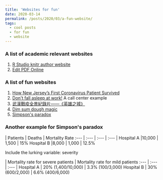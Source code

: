 ```yaml
---
title: 'Websites for fun'
date: 2020-03-14
permalink: /posts/2020/03/a-fun-website/
tags:
  - cool posts
  - for fun
  - website
---
```


### A list of academic relevant websites

1. [R Studio knitr author website](https://yihui.org/cn/vitae/)
2. [Edit PDF Online](https://www.pdfescape.com/open/)

### A list of fun websites

1. [How New Jersey’s First Coronavirus Patient Survived](https://www.nytimes.com/2020/04/05/magazine/first-coronavirus-patient-new-jersey.html?smtyp=cur&smid=fb-nytimes&fbclid=IwAR3RHBuxIyZiztTSFzgg1ZzGfultb3MOzuaNyaqmn6JrUBA17LtlTsfwJ1k)
1. [Don't fall asleep at work!](https://www.facebook.com/FirstResponsePhotography/videos/505550817000094/) A call center example
1. [武漢戰疫全景紀錄片——《英雄之城》](https://www.facebook.com/MFAofficeHK/videos/170527003950822/UzpfSTE1NjQ2ODYyNzgzNDU1ODoxNjk5MTQ3NTgwMjMzMzE0/)
1. [Dim sum dough magic](https://www.facebook.com/scmp/videos/2668404036729199)
1. [Simpson's paradox](https://baike.baidu.com/item/%E8%BE%9B%E6%99%AE%E6%A3%AE%E6%82%96%E8%AE%BA)

### Another example for Simpson's paradox

 | Patients | Deaths | Mortality Rate
:--- | :--- | :--- | :--- |
Hospital A |10,000 | 1,500 | 15%
Hospital B |8,000 | 1,000 | 12.5%

Include the lurking variable: severity

 | Mortality rate for severe patients | Mortality rate for mild patients
:--- | :--- | :--- |
Hospital A | 20% (1,400/10,000) | 3.3% (100/3,000)
Hospital B | 30% (600/2,000) | 6.6% (400/6,000)

